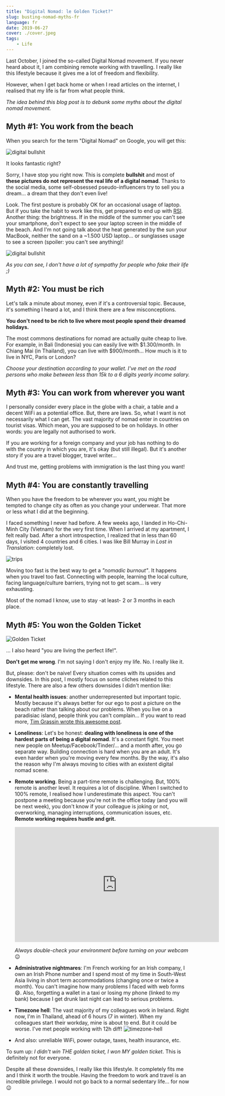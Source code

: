 ```yaml
---
title: "Digital Nomad: le Golden Ticket?"
slug: busting-nomad-myths-fr
language: fr
date: 2019-06-27
cover: ./cover.jpeg
tags: 
    - Life
---
```


Last October, I joined the so-called Digital Nomad movement. If you never heard about it, I am combining remote working with travelling. I really like this lifestyle because it gives me a lot of freedom and flexibility.

However, when I get back home or when I read articles on the internet, I realised that my life is far from what people think.

*The idea behind this blog post is to debunk some myths about the digital nomad movement.*

## Myth #1: You work from the beach

When you search for the term "Digital Nomad" on Google, you will get this:

![digital bullshit](./digital-bullshit.jpg)

It looks fantastic right?

Sorry, I have stop you right now. This is complete **bullshit** and most of **these pictures do not represent the real life of a digital nomad**. Thanks to the social media, some self-obsessed pseudo-influencers try to sell you a dream... a dream that they don't even live!

Look. The first posture is probably OK for an occasional usage of laptop. But if you take the habit to work like this, get prepared to end up with [RSI](https://en.wikipedia.org/wiki/Repetitive_strain_injury).
Another thing: the brightness. If in the middle of the summer you can't see your smartphone, don't expect to see your laptop screen in the middle of the beach. And I'm not going talk about the heat generated by the sun your MacBook, neither the sand on a ~1.500 USD laptop... or sunglasses usage to see a screen (spoiler: you can't see anything)!


![digital bullshit](./digital-bullshit-bis.jpg)


*As you can see, I don't have a lot of sympathy for people who fake their life ;)*


## Myth #2: You must be rich

Let's talk a minute about money, even if it's a controversial topic. Because, it's something I heard a lot, and I think there are a few misconceptions.

**You don't need to be rich to live where most people spend their dreamed holidays.**

The most commons destinations for nomad are actually quite cheap to live. For example, in Bali (Indonesia) you can easily live with $1.300/month. In Chiang Mai (in Thailand), you can live with $900/month... How much is it to live in NYC, Paris or London?

*Choose your destination according to your wallet. I've met on the road persons who make between less than 15k to a 6 digits yearly income salary.*

## Myth #3: You can work from wherever you want

I personally consider every place in the globe with a chair, a table and a decent WiFi as a potential office.
But, there are laws. So, what I want is not necessarily what I can get.
The vast majority of nomad enter in countries on tourist visas. Which mean, you are supposed to be on holidays. In other words: you are legally not authorised to work.

If you are working for a foreign company and your job has nothing to do with the country in which you are, it's okay (but still illegal). But it's another story if you are a travel blogger, travel writer...

And trust me, getting problems with immigration is the last thing you want!

## Myth #4: You are constantly travelling

When you have the freedom to be wherever you want, you might be tempted to change city as often as you change your underwear. That more or less what I did at the beginning.

I faced something I never had before. A few weeks ago, I landed in Ho-Chi-Minh City (Vietnam) for the very first time. When I arrived at my apartment, I felt really bad. After a short introspection, I realized that in less than 60 days, I visited 4 countries and 6 cities. I was like Bill Murray in *Lost in Translation*: completely lost.

![trips](./lostintranslation.jpg)

Moving too fast is the best way to get a *"nomadic burnout"*. It happens when you travel too fast. Connecting with people, learning the local culture, facing language/culture barriers, trying not to get scam... is very exhausting.

Most of the nomad I know, use to stay -at least- 2 or 3 months in each place.



## Myth #5: You won the Golden Ticket

![Golden Ticket](./ticket.png)

... I also heard "you are living the perfect life!". 

**Don't get me wrong**. I'm not saying I don't enjoy my life. No. I really like it.

But, please: don't be naive! Every situation comes with its upsides and downsides. In this post, I mostly focus on some cliches related to this lifestyle. There are also a few others downsides I didn't mention like:


* **Mental health issues**: another underrepresented but important topic. Mostly because it's always better for our ego to post a picture on the beach rather than talking about our problems. When you live on a paradisiac island, people think you can't complain...  If you want to read more, [Tim Grassin wrote this awesome post](https://medium.com/@timgrassin/why-digital-nomad-life-can-be-hard-on-your-mental-health-994af0ce32f3).


* **Loneliness**: Let's be honest: **dealing with loneliness is one of the hardest parts of being a digital nomad**. It's a constant fight. You meet new people on Meetup/Facebook/Tinder/... and a month after, you go separate way. Building connection is hard when you are an adult. It's even harder when you're moving every few months. By the way, it's also the reason why I'm always moving to cities with an existent digital nomad scene.


* **Remote working**. Being a part-time remote is challenging. But, 100% remote is another level. It requires a lot of discipline. When I switched to 100% remote, I realised how I underestimate this aspect. You can't postpone a meeting because you're not in the office today (and you will be next week), you don't know if your colleague is joking or not, overworking, managing interruptions, communication issues, etc.  
**Remote working requires hustle and grit.**  
    <iframe width="560" height="315" src="https://www.youtube.com/embed/Mh4f9AYRCZY" frameborder="0" allow="accelerometer; autoplay; encrypted-media; gyroscope; picture-in-picture" allowfullscreen></iframe>
    
    *Always double-check your environment before turning on your webcam* 😉


* **Administrative nightmares**: I'm French working for an Irish company, I own an Irish Phone number and I spend most of my time in South-West Asia living in short term accommodations (changing once or twice a month). You can't imagine how many problems I faced with web forms 😄. Also, forgetting a wallet in a taxi or losing my phone (linked to my bank) because I get drunk last night can lead to serious problems.


* **Timezone hell**: The vast majority of my colleagues work in Ireland. Right now, I'm in Thailand, ahead of 6 hours (7 in winter). When my colleagues start their workday, mine is about to end. But it could be worse. I've met people working with 12h diff!
    ![timezone-hell](./timezone-hell.png)


* And also: unreliable WiFi, power outage, taxes, health insurance, etc.


To sum up: *I didn't win THE golden ticket, I won MY golden ticket*. This is definitely not for everyone.

Despite all these downsides, I really like this lifestyle. It completely fits me and I think it worth the trouble. Having the freedom to work and travel is an incredible privilege. I would not go back to a normal sedentary life... for now 😉
